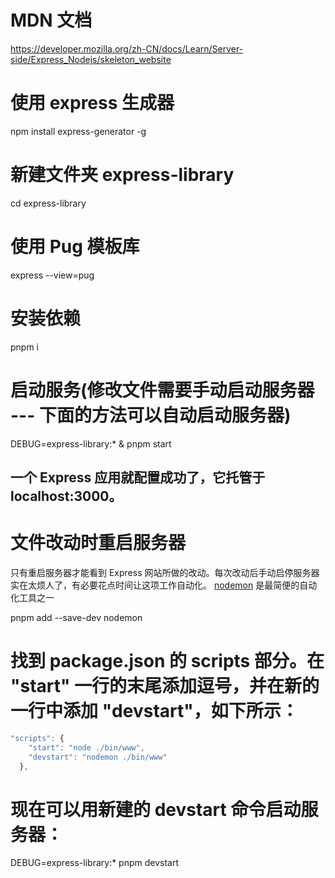 # MDN 文档

https://developer.mozilla.org/zh-CN/docs/Learn/Server-side/Express_Nodejs/skeleton_website

# 使用 express 生成器

npm install express-generator -g

# 新建文件夹 express-library

cd express-library

# 使用 Pug 模板库

express --view=pug

# 安装依赖

pnpm i

# 启动服务(修改文件需要手动启动服务器 --- 下面的方法可以自动启动服务器)

DEBUG=express-library:\* & pnpm start

## 一个 Express 应用就配置成功了，它托管于 localhost:3000。

# 文件改动时重启服务器

只有重启服务器才能看到 Express 网站所做的改动。每次改动后手动启停服务器实在太烦人了，有必要花点时间让这项工作自动化。
[nodemon](https://github.com/remy/nodemon) 是最简便的自动化工具之一

pnpm add --save-dev nodemon

# 找到 package.json 的 scripts 部分。在 "start" 一行的末尾添加逗号，并在新的一行中添加 "devstart"，如下所示：

```javascript
"scripts": {
    "start": "node ./bin/www",
    "devstart": "nodemon ./bin/www"
  },
```

# 现在可以用新建的 devstart 命令启动服务器：

DEBUG=express-library:\* pnpm devstart
